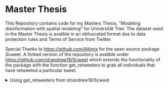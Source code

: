 # Master Thesis

This Repository contains code for my Masters Thesis, "Modeling disinformation with spatial modeling" for Universität Trier. The dataset used in the Master Thesis is avalible in an obfuscated format due to data protection rules and Terms of Service from Twitter.

Special Thanks to https://github.com/Altimis for the open source package Scweet. A forked version of the repository is avalible under https://github.com/strandrew19/Scweet which extends the functionality of the package with the function get_retweeters to grab all individuals that have retweeted a particular tweet. 

<details><summary>Using get_retweeters from strandrew19/Scweet</summary>
<p>
  
To enable the get_retweeters function, ensure that the .env variable has been set to enable logins for twitter scraping (instructions are avalible under the github repo)

get_retweeters has been modeled after get_users_following, get_users_followers and thus all variables are comparable except for the addition of tweets. 

To invoke get_retweeters using the example below:

tweets_dict = {'TwitterUsername':['Number corresponding to tweet']}
test = get_retweeters(list(tweets_dict.keys()), tweets_dict, env_path, headless=False, file_path=repo)

The values of the dictionary correspond to the tweet number that comes immediately after the status.

Remeber to set file_path variable as well to ensure the file will be written out (in json format)
  
</p>
</details>
